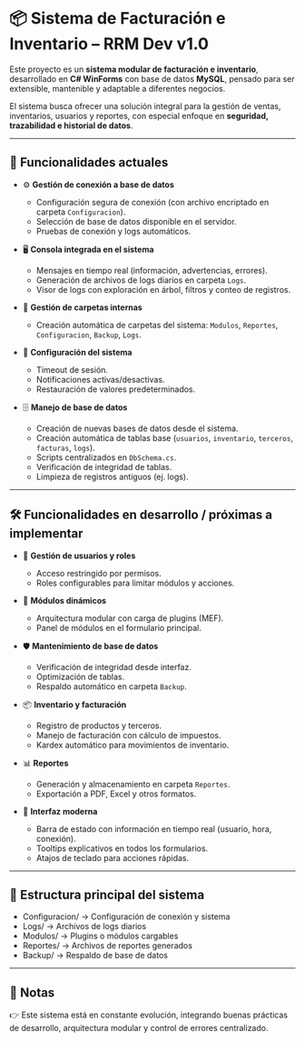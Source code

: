 # 📦 Sistema de Facturación e Inventario – RRM Dev v1.0 

Este proyecto es un **sistema modular de facturación e inventario**, desarrollado en **C# WinForms** con base de datos **MySQL**, pensado para ser extensible, mantenible y adaptable a diferentes negocios.  

El sistema busca ofrecer una solución integral para la gestión de ventas, inventarios, usuarios y reportes, con especial enfoque en **seguridad, trazabilidad e historial de datos**.  

---

## 🚀 Funcionalidades actuales  
- ⚙️ **Gestión de conexión a base de datos**  
  - Configuración segura de conexión (con archivo encriptado en carpeta `Configuracion`).  
  - Selección de base de datos disponible en el servidor.  
  - Pruebas de conexión y logs automáticos.  

- 🖥️ **Consola integrada en el sistema**  
  - Mensajes en tiempo real (información, advertencias, errores).  
  - Generación de archivos de logs diarios en carpeta `Logs`.  
  - Visor de logs con exploración en árbol, filtros y conteo de registros.  

- 📂 **Gestión de carpetas internas**  
  - Creación automática de carpetas del sistema: `Modulos`, `Reportes`, `Configuracion`, `Backup`, `Logs`.  

- 🔧 **Configuración del sistema**  
  - Timeout de sesión.  
  - Notificaciones activas/desactivas.  
  - Restauración de valores predeterminados.  

- 🗄️ **Manejo de base de datos**  
  - Creación de nuevas bases de datos desde el sistema.  
  - Creación automática de tablas base (`usuarios`, `inventario`, `terceros`, `facturas`, `logs`).  
  - Scripts centralizados en `DbSchema.cs`.  
  - Verificación de integridad de tablas.  
  - Limpieza de registros antiguos (ej. logs).  

---

## 🛠️ Funcionalidades en desarrollo / próximas a implementar  
- 👤 **Gestión de usuarios y roles**  
  - Acceso restringido por permisos.  
  - Roles configurables para limitar módulos y acciones.  

- 🧩 **Módulos dinámicos**  
  - Arquitectura modular con carga de plugins (MEF).  
  - Panel de módulos en el formulario principal.  

- 🛡️ **Mantenimiento de base de datos**  
  - Verificación de integridad desde interfaz.  
  - Optimización de tablas.  
  - Respaldo automático en carpeta `Backup`.  

- 📦 **Inventario y facturación**  
  - Registro de productos y terceros.  
  - Manejo de facturación con cálculo de impuestos.  
  - Kardex automático para movimientos de inventario.  

- 📊 **Reportes**  
  - Generación y almacenamiento en carpeta `Reportes`.  
  - Exportación a PDF, Excel y otros formatos.  

- 🎨 **Interfaz moderna**  
  - Barra de estado con información en tiempo real (usuario, hora, conexión).  
  - Tooltips explicativos en todos los formularios.  
  - Atajos de teclado para acciones rápidas.  

---

## 📂 Estructura principal del sistema  
- Configuracion/ -> Configuración de conexión y sistema
- Logs/ -> Archivos de logs diarios
- Modulos/ -> Plugins o módulos cargables
- Reportes/ -> Archivos de reportes generados
- Backup/ -> Respaldo de base de datos

---

## 📌 Notas  
👉 Este sistema está en constante evolución, integrando buenas prácticas de desarrollo, arquitectura modular y control de errores centralizado.  
